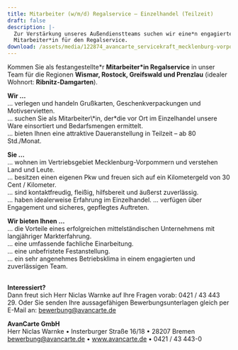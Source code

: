 ```yaml
---
title: Mitarbeiter (w/m/d) Regalservice – Einzelhandel (Teilzeit)
draft: false
description: |-
  Zur Verstärkung unseres Außendienstteams suchen wir eine*n engagierte*n
  Mitarbeiter*in für den Regalservice.
download: /assets/media/122874_avancarte_servicekraft_mecklenburg-vorpommern.pdf
---
```

Kommen Sie als festangestellte\*r **Mitarbeiter\*in Regalservice** in unser Team für die Regionen **Wismar, Rostock, Greifswald und Prenzlau** (idealer Wohnort: **Ribnitz-Damgarten**).

**Wir ...**\
... verlegen und handeln Grußkarten, Geschenkverpackungen und Motivservietten.\
... suchen Sie als Mitarbeiter\\*in, der\*die vor Ort im Einzelhandel unsere Ware einsortiert und Bedarfsmengen ermittelt.\
... bieten Ihnen eine attraktive Daueranstellung in Teilzeit – ab 80 Std./Monat.

**Sie ...**\
... wohnen im Vertriebsgebiet Mecklenburg-Vorpommern und verstehen Land und Leute.\
... besitzen einen eigenen Pkw und freuen sich auf ein Kilometergeld von 30 Cent / Kilometer.\
... sind kontaktfreudig, fleißig, hilfsbereit und äußerst zuverlässig.\
... haben idealerweise Erfahrung im Einzelhandel.
... verfügen über Engagement und sicheres, gepflegtes Auftreten.

**Wir bieten Ihnen ...**\
... die Vorteile eines erfolgreichen mittelständischen Unternehmens mit langjähriger Markterfahrung.\
... eine umfassende fachliche Einarbeitung.\
... eine unbefristete Festanstellung.\
... ein sehr angenehmes Betriebsklima in einem engagierten und zuverlässigen Team.

\
**Interessiert?**\
Dann freut sich Herr Niclas Warnke auf Ihre Fragen vorab: 0421 / 43 443 29. Oder Sie senden Ihre aussagefähigen Bewerbungsunterlagen gleich per E-Mail an: bewerbung@avancarte.de

**AvanCarte GmbH**\
Herr Niclas Warnke • Insterburger Straße 16/18 • 28207 Bremen\
bewerbung@avancarte.de • www.avancarte.de • 0421 / 43 443-0
